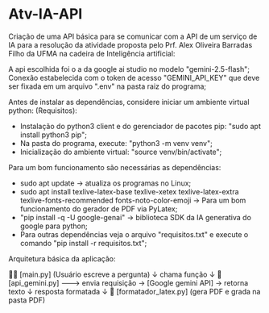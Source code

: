 # Atv-IA-API

Criação de uma API básica para se comunicar com a API de um serviço de IA para a resolução da atividade proposta pelo Prf. Alex Oliveira Barradas Filho da UFMA na cadeira de Inteligência artificial:

A api escolhida foi o a da google ai studio no modelo "gemini-2.5-flash";
Conexão estabelecida com o token de acesso "GEMINI_API_KEY" que deve ser fixada em um arquivo ".env" na pasta raiz do programa;

Antes de instalar as dependências, considere iniciar um ambiente virtual python:
(Requisitos):

- Instalação do python3 client e do gerenciador de pacotes pip: "sudo apt install python3 pip";
- Na pasta do programa, execute: "python3 -m venv venv";
- Inicialização do ambiente virtual: "source venv/bin/activate";

Para um bom funcionamento são necessárias as dependências:

- sudo apt update -> atualiza os programas no Linux;
- sudo apt install texlive-latex-base texlive-xetex texlive-latex-extra texlive-fonts-recommended fonts-noto-color-emoji -> Para um bom funcionamento do gerador de PDF via PyLatex;
- "pip install -q -U google-genai" -> biblioteca SDK da IA generativa do google para python;
- Para outras dependências veja o arquivo "requisitos.txt" e execute o comando "pip install -r requisitos.txt";

Arquitetura básica da aplicação:

🙋🏻 [main.py] (Usuário escreve a pergunta)
↓
chama função
↓
🤖 [api_gemini.py] ---> envia requisição → [Google gemini API] → retorna texto
↓
resposta formatada
↓
📝 [formatador_latex.py] (gera PDF e grada na pasta PDF)
